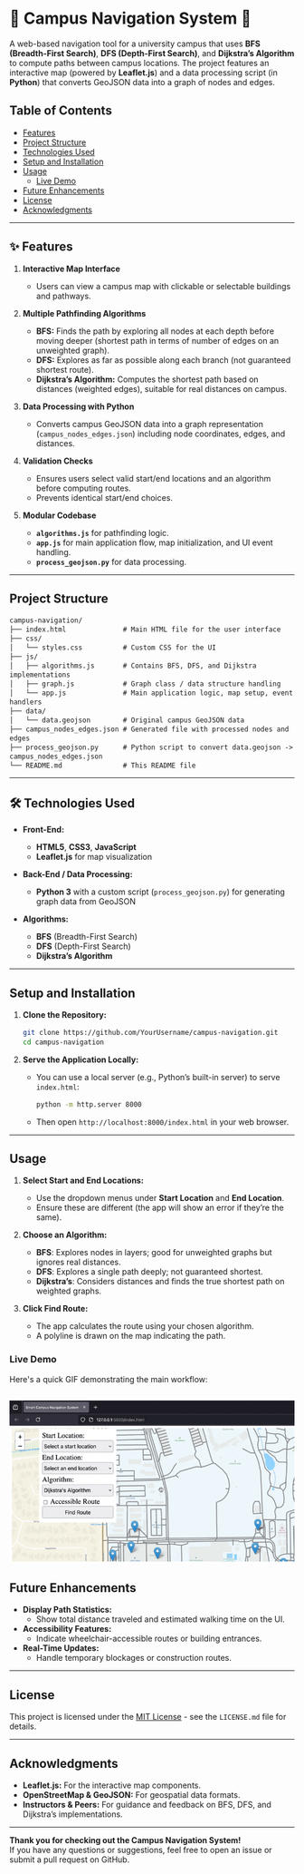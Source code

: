 # 🏫 Campus Navigation System 📍

A web-based navigation tool for a university campus that uses **BFS (Breadth-First Search)**, **DFS (Depth-First Search)**, and **Dijkstra’s Algorithm** to compute paths between campus locations. The project features an interactive map (powered by **Leaflet.js**) and a data processing script (in **Python**) that converts GeoJSON data into a graph of nodes and edges.

## Table of Contents
- [Features](#-features)
- [Project Structure](#project-structure)
- [Technologies Used](#%EF%B8%8F-technologies-used)
- [Setup and Installation](#setup-and-installation)
- [Usage](#usage)
  - [Live Demo](#live-demo)
- [Future Enhancements](#future-enhancements)
- [License](#license)
- [Acknowledgments](#acknowledgments)

---

## ✨ Features

1. **Interactive Map Interface**  
   - Users can view a campus map with clickable or selectable buildings and pathways.

2. **Multiple Pathfinding Algorithms**  
   - **BFS:** Finds the path by exploring all nodes at each depth before moving deeper (shortest path in terms of number of edges on an unweighted graph).  
   - **DFS:** Explores as far as possible along each branch (not guaranteed shortest route).  
   - **Dijkstra’s Algorithm:** Computes the shortest path based on distances (weighted edges), suitable for real distances on campus.

3. **Data Processing with Python**  
   - Converts campus GeoJSON data into a graph representation (`campus_nodes_edges.json`) including node coordinates, edges, and distances.

4. **Validation Checks**  
   - Ensures users select valid start/end locations and an algorithm before computing routes.  
   - Prevents identical start/end choices.

5. **Modular Codebase**  
   - **`algorithms.js`** for pathfinding logic.  
   - **`app.js`** for main application flow, map initialization, and UI event handling.  
   - **`process_geojson.py`** for data processing.

---

## Project Structure

```
campus-navigation/
├── index.html              # Main HTML file for the user interface
├── css/
│   └── styles.css          # Custom CSS for the UI
├── js/
│   ├── algorithms.js       # Contains BFS, DFS, and Dijkstra implementations
│   ├── graph.js            # Graph class / data structure handling
│   └── app.js              # Main application logic, map setup, event handlers
├── data/
│   └── data.geojson        # Original campus GeoJSON data
├── campus_nodes_edges.json # Generated file with processed nodes and edges
├── process_geojson.py      # Python script to convert data.geojson -> campus_nodes_edges.json
└── README.md               # This README file
```

---

## 🛠️ Technologies Used

- **Front-End:**
  - **HTML5**, **CSS3**, **JavaScript**
  - **Leaflet.js** for map visualization

- **Back-End / Data Processing:**
  - **Python 3** with a custom script (`process_geojson.py`) for generating graph data from GeoJSON

- **Algorithms:**
  - **BFS** (Breadth-First Search)
  - **DFS** (Depth-First Search)
  - **Dijkstra’s Algorithm**

---

## Setup and Installation

1. **Clone the Repository:**

   ```bash
   git clone https://github.com/YourUsername/campus-navigation.git
   cd campus-navigation
   ```

2. **Serve the Application Locally:**  
   - You can use a local server (e.g., Python’s built-in server) to serve `index.html`:
     ```bash
     python -m http.server 8000
     ```
   - Then open `http://localhost:8000/index.html` in your web browser.

---

## Usage

1. **Select Start and End Locations:**
   - Use the dropdown menus under **Start Location** and **End Location**.  
   - Ensure these are different (the app will show an error if they’re the same).

2. **Choose an Algorithm:**
   - **BFS**: Explores nodes in layers; good for unweighted graphs but ignores real distances.  
   - **DFS**: Explores a single path deeply; not guaranteed shortest.  
   - **Dijkstra’s**: Considers distances and finds the true shortest path on weighted graphs.

3. **Click **Find Route**:**
   - The app calculates the route using your chosen algorithm.  
   - A polyline is drawn on the map indicating the path.

### Live Demo
Here's a quick GIF demonstrating the main workflow:

![Campus Nav Demo](demo.gif)
---

## Future Enhancements

- **Display Path Statistics:**
  - Show total distance traveled and estimated walking time on the UI.
- **Accessibility Features:**
  - Indicate wheelchair-accessible routes or building entrances.
- **Real-Time Updates:**
  - Handle temporary blockages or construction routes.

---

## License

This project is licensed under the [MIT License](LICENSE.md) - see the `LICENSE.md` file for details.

---

## Acknowledgments

- **Leaflet.js:** For the interactive map components.  
- **OpenStreetMap & GeoJSON:** For geospatial data formats.  
- **Instructors & Peers:** For guidance and feedback on BFS, DFS, and Dijkstra’s implementations.

---

**Thank you for checking out the Campus Navigation System!**  
If you have any questions or suggestions, feel free to open an issue or submit a pull request on GitHub.
